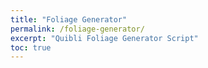 ```yaml
---
title: "Foliage Generator"
permalink: /foliage-generator/
excerpt: "Quibli Foliage Generator Script"
toc: true
---
```


